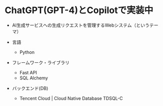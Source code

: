 
# ChatGPT(GPT-4)とCopilotで実装中

- AI生成サービスへの生成リクエストを管理するWebシステム（というテーマ）

- 言語
  - Python
- フレームワーク・ライブラリ
  - Fast API
  - SQL Alchemy
- バックエンド(DB)
  - Tencent Cloud | Cloud Native Database TDSQL-C
